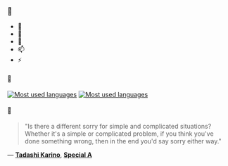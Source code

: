 ### 👋

- 🔭
- 🌱
- 💬
- 📫
- ⚡

#### 🧏

[![Most used languages](https://github-readme-stats-aynah.vercel.app/api/top-langs/?username=aynh&theme=solarized-dark&langs_count=6&layout=compact&hide_title=true)](https://github.com/anuraghazra/github-readme-stats#gh-dark-mode-only)
[![Most used languages](https://github-readme-stats-aynah.vercel.app/api/top-langs/?username=aynh&theme=solarized-light&langs_count=6&layout=compact&hide_title=true)](https://github.com/anuraghazra/github-readme-stats#gh-light-mode-only)

#### 💬

> "Is there a different sorry for simple and complicated situations? Whether it's a simple or complicated problem, if you think you've done something wrong, then in the end you'd say sorry either way."

&mdash; [**Tadashi Karino**](https://myanimelist.net/character.php?q=Tadashi%20Karino&cat=character), [**Special A**](https://myanimelist.net/search/all?q=Special%20A&cat=all)
